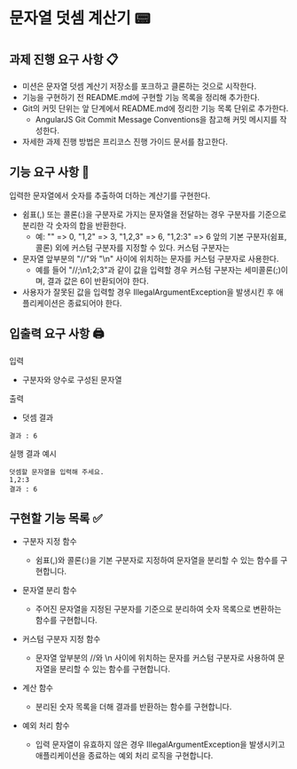 # 문자열 덧셈 계산기 📟
## 과제 진행 요구 사항 📋
- 미션은 문자열 덧셈 계산기 저장소를 포크하고 클론하는 것으로 시작한다.
- 기능을 구현하기 전 README.md에 구현할 기능 목록을 정리해 추가한다.
- Git의 커밋 단위는 앞 단계에서 README.md에 정리한 기능 목록 단위로 추가한다.
    - AngularJS Git Commit Message Conventions을 참고해 커밋 메시지를 작성한다.
- 자세한 과제 진행 방법은 프리코스 진행 가이드 문서를 참고한다.

## 기능 요구 사항 🎯
입력한 문자열에서 숫자를 추출하여 더하는 계산기를 구현한다.

- 쉼표(,) 또는 콜론(:)을 구분자로 가지는 문자열을 전달하는 경우 구분자를 기준으로 분리한 각 숫자의 합을 반환한다.
	- 예: "" => 0, "1,2" => 3, "1,2,3" => 6, "1,2:3" => 6
앞의 기본 구분자(쉼표, 콜론) 외에 커스텀 구분자를 지정할 수 있다. 커스텀 구분자는
- 문자열 앞부분의 "//"와 "\n" 사이에 위치하는 문자를 커스텀 구분자로 사용한다.
	- 예를 들어 "//;\n1;2;3"과 같이 값을 입력할 경우 커스텀 구분자는 세미콜론(;)이며, 결과 값은 6이 반환되어야 한다.
- 사용자가 잘못된 값을 입력할 경우 IllegalArgumentException을 발생시킨 후 애플리케이션은 종료되어야 한다.
## 입출력 요구 사항 🖨️
입력
- 구분자와 양수로 구성된 문자열

출력
- 덧셈 결과

`결과 : 6`

실행 결과 예시
```
덧셈할 문자열을 입력해 주세요.
1,2:3
결과 : 6
```
## 구현할 기능 목록 ✅


- 구분자 지정 함수

	 - 쉼표(,)와 콜론(:)을 기본 구분자로 지정하여 문자열을 분리할 수 있는 함수를 구현합니다.

- 문자열 분리 함수
	- 주어진 문자열을 지정된 구분자를 기준으로 분리하여 숫자 목록으로 변환하는 함수를 구현합니다.

- 커스텀 구분자 지정 함수
	- 문자열 앞부분의 //와 \n 사이에 위치하는 문자를 커스텀 구분자로 사용하여 문자열을 분리할 수 있는 함수를 구현합니다.

- 계산 함수
	- 분리된 숫자 목록을 더해 결과를 반환하는 함수를 구현합니다.

- 예외 처리 함수
	 - 입력 문자열이 유효하지 않은 경우 IllegalArgumentException을 발생시키고 애플리케이션을 종료하는 예외 처리 로직을 구현합니다.